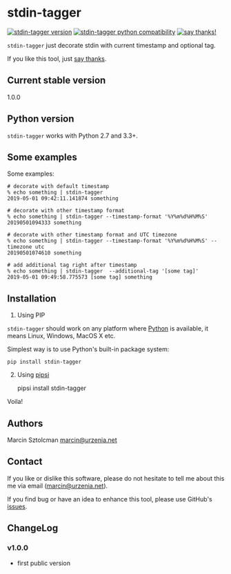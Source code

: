 stdin-tagger
==========

[![stdin-tagger version](https://img.shields.io/pypi/v/stdin-tagger.svg)](https://pypi.python.org/pypi/stdin-tagger)
[![stdin-tagger python compatibility](https://img.shields.io/pypi/pyversions/stdin-tagger.svg)](https://pypi.python.org/pypi/stdin-tagger)
[![say thanks!](https://img.shields.io/badge/Say%20Thanks-!-1EAEDB.svg)](https://saythanks.io/to/msztolcman)

`stdin-tagger` just decorate stdin with current timestamp and optional tag.

If you like this tool, just [say thanks](https://saythanks.io/to/msztolcman).

Current stable version
----------------------

1.0.0

Python version
--------------

`stdin-tagger` works with Python 2.7 and 3.3+.

Some examples
-------------

Some examples:

    # decorate with default timestamp
    % echo something | stdin-tagger
    2019-05-01 09:42:11.141874 something
    
    # decorate with other timestamp format
    % echo something | stdin-tagger --timestamp-format '%Y%m%d%H%M%S'
    20190501094333 something 

    # decorate with other timestamp format and UTC timezone
    % echo something | stdin-tagger --timestamp-format '%Y%m%d%H%M%S' --timezone utc
    20190501074610 something
    
    # add additional tag right after timestamp
    % echo something | stdin-tagger  --additional-tag '[some tag]'
    2019-05-01 09:49:58.775573 [some tag] something

Installation
------------

1. Using PIP

`stdin-tagger` should work on any platform where [Python](http://python.org)
is available, it means Linux, Windows, MacOS X etc. 

Simplest way is to use Python's built-in package system:

    pip install stdin-tagger

2. Using [pipsi](https://github.com/mitsuhiko/pipsi)
  
    pipsi install stdin-tagger

Voila!

Authors
-------

Marcin Sztolcman <marcin@urzenia.net>

Contact
-------

If you like or dislike this software, please do not hesitate to tell me about
this me via email (marcin@urzenia.net).

If you find bug or have an idea to enhance this tool, please use GitHub's
[issues](https://github.com/msztolcman/stdin-tagger/issues).

ChangeLog
---------

### v1.0.0

* first public version
